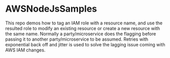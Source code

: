 # AWSNodeJsSamples
This repo demos how to tag an IAM role with a resource name, and use the resulted role to modify an existing resource or create a new resource with the same name. Normally a party/microservice does the flagging before passing it to another party/microservice to be assumed. Retries with exponential back off and jitter is used to solve the lagging issue coming with AWS IAM changes. 
